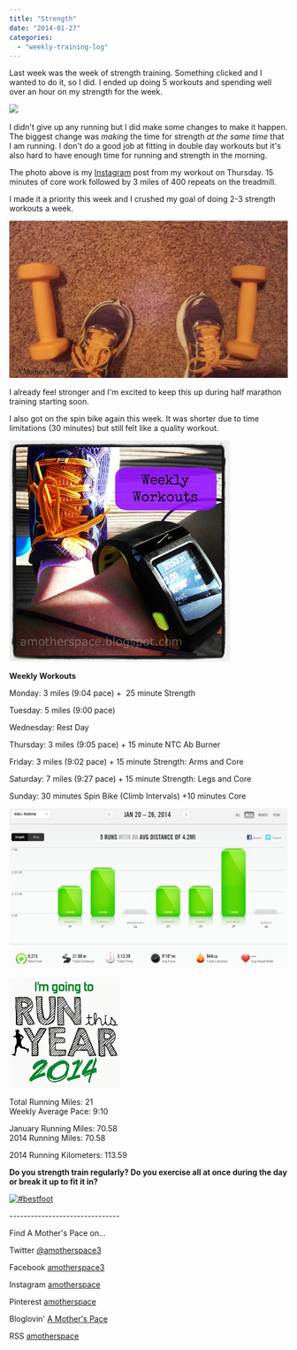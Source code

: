 ```yaml
---
title: "Strength"
date: "2014-01-27"
categories: 
  - "weekly-training-log"
---
```


Last week was the week of strength training. Something clicked and I wanted to do it, so I did. I ended up doing 5 workouts and spending well over an hour on my strength for the week.   
  
  

[![](images/Woke+up+with+a+15+min+ab+workout+followed+by+3+miles+on+the+treadmill.+A+short+4+400+repeats+today.+%23sweatpink+%23ffcheckin+%23RunThisYear+%23motherrunner+%23nikeplus+%23NTC+%23niketrainingclub.jpg)](http://amotherspace.net/wp-content/uploads/2014/01/Woke+up+with+a+15+min+ab+workout+followed+by+3+miles+on+the+treadmill.+A+short+4+400+repeats+today.+%23sweatpink+%23ffcheckin+%23RunThisYear+%23motherrunner+%23nikeplus+%23NTC+%23niketrainingclub.jpg)

  
I didn't give up any running but I did make some changes to make it happen. The biggest change was _making_ the time for strength _at the same time_ that I am running. I don't do a good job at fitting in double day workouts but it's also hard to have enough time for running and strength in the morning.  
  
The photo above is my [Instagram](http://instagram.com/amotherspace) post from my workout on Thursday. 15 minutes of core work followed by 3 miles of 400 repeats on the treadmill.  
  
I made it a priority this week and I crushed my goal of doing 2-3 strength workouts a week.  
  
  

[![](images/IMAG4218.jpg)](http://amotherspace.net/wp-content/uploads/2014/01/IMAG4218.jpg)

  
I already feel stronger and I'm excited to keep this up during half marathon training starting soon.  
  
I also got on the spin bike again this week. It was shorter due to time limitations (30 minutes) but still felt like a quality workout.   
  
  
  

[![Weekly Workouts | A Mother's Pace](images/Weekly+Workouts.jpg "Weekly Workouts | A Mother's Pace")](http://amotherspace.net/wp-content/uploads/2014/01/Weekly+Workouts1.jpg)

  
**Weekly Workouts**  
  
Monday: 3 miles (9:04 pace) +  25 minute Strength  
  
Tuesday: 5 miles (9:00 pace)  
  
Wednesday: Rest Day  
  
Thursday: 3 miles (9:05 pace) + 15 minute NTC Ab Burner  
  
Friday: 3 miles (9:02 pace) + 15 minute Strength: Arms and Core  
  
Saturday: 7 miles (9:27 pace) + 15 minute Strength: Legs and Core  
  
Sunday: 30 minutes Spin Bike (Climb Intervals) +10 minutes Core  
  
  
  

[![](images/NikeJan26.PNG)](http://3.bp.blogspot.com/-YrkoHyA9zEc/UuSBKoCVmaI/AAAAAAAAXSE/2Vyr8kueS6Y/s1600/NikeJan26.PNG)

  

  

[![Run This Year | Weekly Training Miles | A Mother's Pace](images/2014-Badge2_zps954d2523.jpg "Run This Year | Weekly Training Miles | A Mother's Pace")](http://runninghutch.com/runthisyear/)

Total Running Miles: 21  
Weekly Average Pace: 9:10  
  
January Running Miles: 70.58  
2014 Running Miles: 70.58  
  
2014 Running Kilometers: 113.59  
  
  
  

**Do you strength train regularly? Do you exercise all at once during the day or break it up to fit it in?**

[![#bestfoot](images/Bestfoot+This+Week+Link+Up_thumb%5B2%5D.jpg "#bestfoot ")](http://runtothefinish.com/)

  

  

  

  

  

\-------------------------------

  

Find A Mother's Pace on...  
  
Twitter [@amotherspace3](https://twitter.com/amotherspace3)  
  
Facebook [amotherspace3](http://facebook.com/amotherspace3)  
  
Instagram [amotherspace](http://instagram.com/amotherspace)  
  
Pinterest [amotherspace](http://pinterest.com/amotherspace/)  
  
Bloglovin' [A Mother's Pace](http://www.bloglovin.com/en/blog/6680087)  
  
RSS [amotherspace](http://feeds.feedburner.com/amotherspace)
